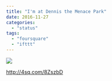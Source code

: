 ```yaml
---
title: "I'm at Dennis the Menace Park"
date: 2016-11-27
categories: 
  - "status"
tags: 
  - "foursquare"
  - "ifttt"
---
```


![](images/2foE9mq)  
  
http://4sq.com/8ZszbD
